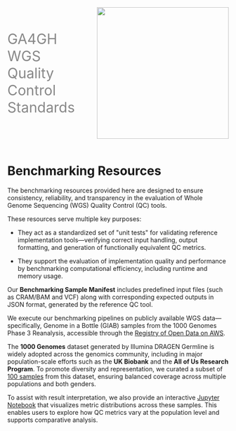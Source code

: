 <div class="title container" style="display: flex; align-items: center; gap: 50px;">
  <h1 style="font-size: 2rem; font-weight: normal; color: #888888; margin: 0;">GA4GH WGS Quality Control Standards</h1>
  <img src="https://www.ga4gh.org/wp-content/themes/ga4gh/dist/assets/svg/logos/logo-full-color.svg" class="title" width="300">
</div>
<br>

# Benchmarking Resources

The benchmarking resources provided here are designed to ensure consistency, reliability, and transparency in the evaluation of Whole Genome Sequencing (WGS) Quality Control (QC) tools.

These resources serve multiple key purposes:

- They act as a standardized set of "unit tests" for validating reference implementation tools—verifying correct input handling, output formatting, and generation of functionally equivalent QC metrics.

- They support the evaluation of implementation quality and performance by benchmarking computational efficiency, including runtime and memory usage.

Our **Benchmarking Sample Manifest** includes predefined input files (such as CRAM/BAM and VCF) along with corresponding expected outputs in JSON format, generated by the reference QC tool.

We execute our benchmarking pipelines on publicly available WGS data—specifically, Genome in a Bottle (GIAB) samples from the 1000 Genomes Phase 3 Reanalysis, accessible through the [Registry of Open Data on AWS](https://registry.opendata.aws/ilmn-dragen-1kgp/).

The **1000 Genomes** dataset generated by Illumina DRAGEN Germline is widely adopted across the genomics community, including in major population-scale efforts such as the **UK Biobank** and the **All of Us Research Program**. To promote diversity and representation, we curated a subset of [100 samples](https://github.com/ga4gh/quality-control-wgs/blob/main/benchmark_resources/n.100-1kg-sample-info-igsr.csv) from this dataset, ensuring balanced coverage across multiple populations and both genders.

To assist with result interpretation, we also provide an interactive [Jupyter Notebook](https://github.com/ga4gh/quality-control-wgs/blob/main/benchmark_resources/stats/Metrics_distribution.ipynb) that visualizes metric distributions across these samples. This enables users to explore how QC metrics vary at the population level and supports comparative analysis.
